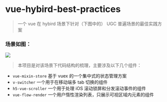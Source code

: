 # vue-hybird-best-practices

> 一个 vue 在 hybird 场景下针对（下图中的） UGC 普遍场景的最佳实践方案

### 场景如图：
<img src="../demo/demo.png">

> 本项目是对该场景下代码结构的梳理，主要涉及以下几个组件：

- `vue-mixin-store` 基于 vuex 的一个集中式的状态管理方案
- `v-switcher` 一个用于在移动端多 tab 切换的组件
- `h5-vue-scroller` 一个用于处理 iOS 滚动锁屏和分发滚动事件的组件
- `vue-flow-render` 一个用户惰性渲染列表，只展示可视区域内元素的组件
